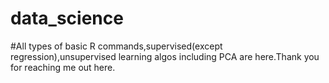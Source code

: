 # data_science
#All types of basic R commands,supervised(except regression),unsupervised learning algos including PCA are here.Thank you for reaching me out here.

